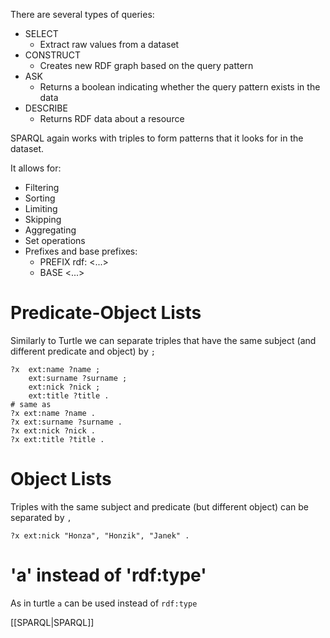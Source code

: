 There are several types of queries:
- SELECT
	- Extract raw values from a dataset
- CONSTRUCT
	- Creates new RDF graph based on the query pattern
- ASK
	- Returns a boolean indicating whether the query pattern exists in the data
- DESCRIBE
	- Returns RDF data about a resource

SPARQL again works with triples to form patterns that it looks for in the dataset.

It allows for:
- Filtering
- Sorting
- Limiting
- Skipping
- Aggregating
- Set operations
-  Prefixes and base prefixes:
	- PREFIX rdf: <...>
	- BASE <...>

# Predicate-Object Lists
Similarly to Turtle we can separate triples that have the same subject (and different predicate and object) by `;`

```sparql
?x  ext:name ?name ;
	ext:surname ?surname ;
	ext:nick ?nick ;
	ext:title ?title .
# same as
?x ext:name ?name .
?x ext:surname ?surname .
?x ext:nick ?nick .
?x ext:title ?title .
```

# Object Lists
Triples with the same subject and predicate (but different object) can be separated by `,`

```sparql
?x ext:nick "Honza", "Honzik", "Janek" .
```

# 'a' instead of 'rdf:type'
As in turtle `a` can be used instead of `rdf:type`

[[SPARQL|SPARQL]]